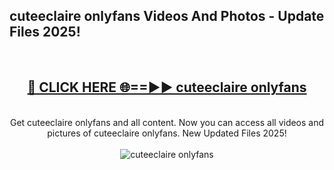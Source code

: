 <h2>cuteeclaire onlyfans Videos And Photos - Update Files 2025!</h2>
<br>
<div align="center">
<h2><a href="https://linkcuts.com/hfmhzwbr" rel="nofollow">🔴 CLICK HERE 🌐==►► cuteeclaire onlyfans</a></h2>
<br>
Get cuteeclaire onlyfans and all content. Now you can access all videos and pictures of cuteeclaire onlyfans. New Updated Files 2025!
<br>
<br>
<a href="https://linkcuts.com/hfmhzwbr" rel="nofollow" data-target="animated-image.originalLink"><img src="https://i.ibb.co.com/WyWwxjT/player-gif2.gif" alt="cuteeclaire onlyfans" style="max-width: 100%; display: inline-block;" data-target="animated-image.originalImage"></a>
</div>
<br>